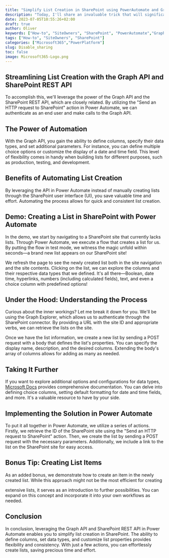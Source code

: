 ```yaml
---
title: "Simplify List Creation in SharePoint using PowerAutomate and Graph API"
description: "Today, I'll share an invaluable trick that will significantly simplify the process of creating lists in SharePoint using Power Automate. The best part? You can achieve it with just one action! Let's dive right in!"
date: 2023-07-05T10:55:26+02:00
draft: true
author: Oliver
keywords: ["How-to", "SiteOwners", "SharePoint", "PowerAutomate","GraphAPI"]
tags: ["How-to", "SiteOwners", "SharePoint"]
categories: ["Microsoft365","PowerPlatform"]
slug: Disable_sharing
toc: false
image: Microsoft365-Logo.png
---
```

## Streamlining List Creation with the Graph API and SharePoint REST API

To accomplish this, we'll leverage the power of the Graph API and the SharePoint REST API, which are closely related. By utilizing the "Send an HTTP request to SharePoint" action in Power Automate, we can authenticate as an end user and make calls to the Graph API.

## The Power of Automation

 With the Graph API, you gain the ability to define columns, specify their data types, and set additional parameters. For instance, you can define multiple choice options or customize the display of a date and time field. This level of flexibility comes in handy when building lists for different purposes, such as production, testing, and development.

## Benefits of Automating List Creation

By leveraging the API in Power Automate instead of manually creating lists through the SharePoint user interface (UI), you save valuable time and effort. Automating the process allows for quick and consistent list creation. 

## Demo: Creating a List in SharePoint with Power Automate

In the demo, we start by navigating to a SharePoint site that currently lacks lists. Through Power Automate, we execute a flow that creates a list for us. By putting the flow in test mode, we witness the magic unfold within seconds—a brand new list appears on our SharePoint site!

We refresh the page to see the newly created list both in the site navigation and the site contents. Clicking on the list, we can explore the columns and their respective data types that we defined. It's all there—Boolean, date time, hyperlinks, numbers (including calculated fields), text, and even a choice column with predefined options!

## Under the Hood: Understanding the Process

Curious about the inner workings? Let me break it down for you. We'll be using the Graph Explorer, which allows us to authenticate through the SharePoint connector. By providing a URL with the site ID and appropriate verbs, we can retrieve the lists on the site.

Once we have the list information, we create a new list by sending a POST request with a body that defines the list's properties. You can specify the display name, description, and the desired columns. Extending the body's array of columns allows for adding as many as needed.

## Taking It Further

If you want to explore additional options and configurations for data types, [Microsoft Docs](https://docs.microsoft.com/sharepoint/) provides comprehensive documentation. You can delve into defining choice columns, setting default formatting for date and time fields, and more. It's a valuable resource to have by your side.

## Implementing the Solution in Power Automate

To put it all together in Power Automate, we utilize a series of actions. Firstly, we retrieve the ID of the SharePoint site using the "Send an HTTP request to SharePoint" action. Then, we create the list by sending a POST request with the necessary parameters. Additionally, we include a link to the list on the SharePoint site for easy access.

## Bonus Tip: Creating List Items

As an added bonus, we demonstrate how to create an item in the newly created list. While this approach might not be the most efficient for creating

 extensive lists, it serves as an introduction to further possibilities. You can expand on this concept and incorporate it into your own workflows as needed.

## Conclusion

In conclusion, leveraging the Graph API and SharePoint REST API in Power Automate enables you to simplify list creation in SharePoint. The ability to define columns, set data types, and customize list properties provides flexibility and consistency. With just a few actions, you can effortlessly create lists, saving precious time and effort.
